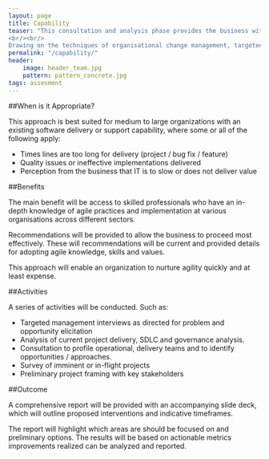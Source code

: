```yaml
---
layout: page
title: Capability
teaser: "This consultation and analysis phase provides the business with options and recommendations to increase agility most efficiently.
<br/><br/> 
Drawing on the techniques of organisational change management, targeted stakeholder consultation, together with analysis of project delivery processes and artefacts inform a strategic approach to growing agility. Existing work, projects and capabilities are examined to identify agile champions, teams, projects and interventions most likely to lead success."
permalink: "/capability/"
header:
    image: header_team.jpg
    pattern: pattern_concrete.jpg
tags: assesment
---
```


##When is it Appropriate?

This approach is best suited for medium to large organizations with an existing software delivery or support capability, where some or all of the following apply:

* Times lines are too long for delivery (project / bug fix / feature)
* Quality issues or ineffective implementations delivered 
* Perception from the business that IT is to slow or does not deliver value

##Benefits

The main benefit will be access to skilled professionals who have an in-depth knowledge of agile practices and implementation at various organisations across different sectors.

Recommendations will be provided to allow the business to proceed most effectively. These will recommendations will be current and provided details for adopting agile knowledge, skills and values. 

This approach will enable an organization to nurture agility quickly and at least expense. 

##Activities

A series of activities will be conducted. Such as:

* Targeted management interviews as directed for problem and opportunity elicitation
* Analysis of current project delivery, SDLC and governance analysis.
* Consultation to profile operational, delivery teams and to identify opportunities / approaches.
* Survey of imminent or in-flight projects
* Preliminary project framing with key stakeholders


##Outcome

A comprehensive report will be provided with an accompanying slide deck, which will outline proposed interventions and indicative timeframes.

The report will highlight which areas are should be focused on and preliminary options. The results will be based on actionable metrics improvements realized can be analyzed and reported.
